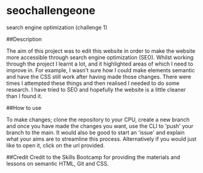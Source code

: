 # seochallengeone
search engine optimization (challenge 1)

##Description

The aim of this project was to edit this website in order to make the website more accessible through search engine optimization (SEO). Whilst working through the project I learnt a lot, and it highlighted areas of which I need to improve in. For example, I wasn't sure how I could make elements semantic and have the CSS still work after having made those changes. There were times I attempted these things and then realised I needed to do some research. I have tried to SEO and hopefully the website is a little cleaner than I found it.

##How to use

To make changes; clone the repository to your CPU, create a new branch and once you have made the changes you want, use the CLI to 'push' your branch to the main. It would also be good to start an 'issue' and explain what your aims are to streamline this process. Alternatively if you would just like to open it, click on the url provided. 

##Credit
Credit to the Skills Bootcamp for providing the materials and lessons on semantic HTML, Git and CSS.
